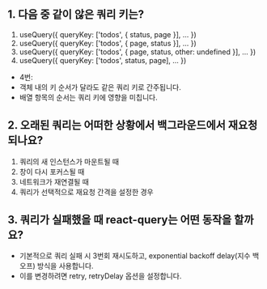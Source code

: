 ## 1. 다음 중 같이 않은 쿼리 키는?
1. useQuery({ queryKey: ['todos', { status, page }], ... })
2. useQuery({ queryKey: ['todos', { page, status }], ... })
3. useQuery({ queryKey: ['todos', { page, status, other: undefined }], ... })
4. useQuery({ queryKey: ['todos', status, page], ... })

- 4번: 
- 객체 내의 키 순서가 달라도 같은 쿼리 키로 간주됩니다.
- 배열 항목의 순서는 쿼리 키에 영향을 미칩니다.

## 2. 오래된 쿼리는 어떠한 상황에서 백그라운드에서 재요청되나요?
1. 쿼리의 새 인스턴스가 마운트될 때
2. 창이 다시 포커스될 때
3. 네트워크가 재연결될 때
4. 쿼리가 선택적으로 재요청 간격을 설정한 경우

## 3. 쿼리가 실패했을 때 react-query는 어떤 동작을 할까요?
- 기본적으로 쿼리 실패 시 3번회 재시도하고, exponential backoff delay(지수 백오프) 방식을 사용합니다.
- 이를 변경하려면 retry, retryDelay 옵션을 설정합니다.

